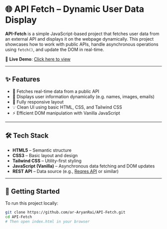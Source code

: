 # 🌐 API Fetch – Dynamic User Data Display

**API-Fetch** is a simple JavaScript-based project that fetches user data from an external API and displays it on the webpage dynamically. This project showcases how to work with public APIs, handle asynchronous operations using `fetch()`, and update the DOM in real-time.

🔗 **Live Demo**: [Click here to view](https://apifetching-app.netlify.app/)

---

## ✨ Features

- 🔄 Fetches real-time data from a public API
- 👤 Displays user information dynamically (e.g. names, images, emails)
- 📱 Fully responsive layout
- 💡 Clean UI using basic HTML, CSS, and Tailwind CSS
- ⚡ Efficient DOM manipulation with Vanilla JavaScript

---

## 🛠 Tech Stack

- **HTML5** – Semantic structure
- **CSS3** – Basic layout and design
- **Tailwind CSS** – Utility-first styling
- **JavaScript (Vanilla)** – Asynchronous data fetching and DOM updates
- **REST API** – Data source (e.g., [Reqres API](https://reqres.in/) or similar)

---

## 🚀 Getting Started

To run this project locally:

```bash
git clone https://github.com/ar-AryanRai/API-Fetch.git
cd API-Fetch
# Then open index.html in your browser
```
